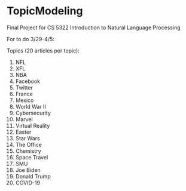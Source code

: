 # TopicModeling
Final Project for CS 5322 Introduction to Natural Language Processing

For to do 3/29-4/5:

Topics (20 articles per topic):
1. NFL
2. XFL
3. NBA
4. Facebook
5. Twitter
6. France
7. Mexico
8. World War II
9. Cybersecurity
10. Marvel
11. Virtual Reality
12. Easter
13. Star Wars
14. The Office
15. Chemistry
16. Space Travel
17. SMU
18. Joe Biden
19. Donald Trump
20. COVID-19
